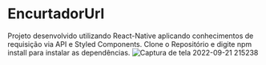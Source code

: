 # EncurtadorUrl
Projeto desenvolvido utilizando React-Native aplicando conhecimentos de requisição via API e Styled Components. Clone o Repositório e digite npm install para instalar as dependências.
![Captura de tela 2022-09-21 215238](https://user-images.githubusercontent.com/100968485/191635434-21ff4fd3-29f4-4aad-8ce1-ead932b8ba9f.png)
